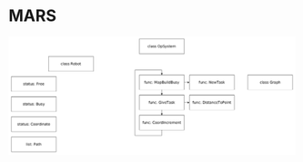 # MARS
![Структура](https://github.com/fateychik/MARS/blob/master/MARS%20%D1%81%D1%82%D1%80%D1%83%D0%BA%D1%82%D1%83%D1%80%D0%B0.png)
